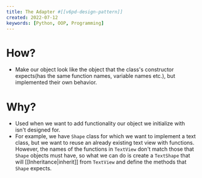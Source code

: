 ```yaml
---
title: The Adapter #[[v6pd-design-pattern]]
created: 2022-07-12
keywords: [Python, OOP, Programming]
---
```


# How?

- Make our object look like the object that the class's constructor expects(has the same function names, variable names etc.), but implemented their own behavior.

# Why?

- Used when we want to add functionality our object we initialize with isn't designed for.
- For example, we have `Shape` class for which we want to implement a text class, but we want to reuse an already existing text view with functions. However, the names of the functions in `TextView` don't match those that `Shape` objects must have, so what we can do is create a `TextShape` that will [[Inheritance|inherit]] from `TextView` and define the methods that `Shape` expects.
